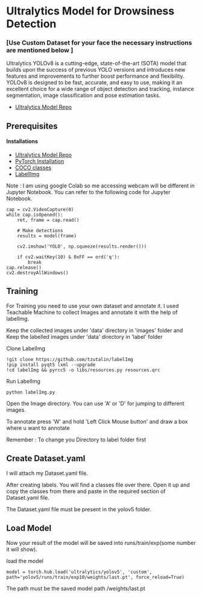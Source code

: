 # Ultralytics Model for Drowsiness Detection 
### [Use Custom Dataset for your face the necessary instructions are mentioned below ]


Ultralytics YOLOv8 is a cutting-edge, state-of-the-art (SOTA) model that builds upon the success of previous YOLO versions and introduces new features and improvements to further boost performance and flexibility. YOLOv8 is designed to be fast, accurate, and easy to use, making it an excellent choice for a wide range of object detection and tracking, instance segmentation, image classification and pose estimation tasks.


- [ Ultralytics Model Repo ]


## Prerequisites 
#### Installations
- [ Ultralytics Model Repo ]
- [PyTorch Installation]
- [COCO classes]
- [LabellImg]




Note : I am using google Colab so me accessing webcam will be different in Jupyter Notebook. You can refer to the following code for Jupyter Notebook.

```
cap = cv2.VideoCapture(0)
while cap.isOpened():
    ret, frame = cap.read()

    # Make detections
    results = model(frame)

    cv2.imshow('YOLO', np.squeeze(results.render()))

    if cv2.waitKey(10) & 0xFF == ord('q'):
        break
cap.release()
cv2.destroyAllWindows()
```


## Training

For Training you need to use your own dataset and annotate it. 
I used Teachable Machine to collect Images and annotate it with the help of labelImg.

Keep the collected images under 'data' directory in 'images' folder
and Keep the labelled images under 'data' directory in 'label' folder

Clone LabelImg
```
!git clone https://github.com/tzutalin/labelImg
!pip install pyqt5 lxml --upgrade
!cd labelImg && pyrcc5 -o libs/resources.py resources.qrc
```

Run LabelImg
```
python labelImg.py

```

Open the Image directory. You can use 'A' or 'D' for jumping to different images.

To annotate press 'W' and hold 'Left Click Mouse button' and draw a box where u want to annotate

Remember : To change you Directory to label folder first

## Create Dataset.yaml

I will attach my Dataset.yaml file.

After creating labels. You will find a classes file over there. Open it up and copy the classes from there and paste in the required section of Dataset.yaml file.

The Dataset.yaml file must be present in the yolov5 folder.

## Load Model

Now your result of the model will be saved into runs/train/exp(some number it will show).

load the model 

```
model = torch.hub.load('ultralytics/yolov5', 'custom', path='yolov5/runs/train/exp10/weights/last.pt', force_reload=True)

```
The path must be the saved model path /weights/last.pt



[//]: # (These are reference links used in the body of this note and get stripped out when the markdown processor does its job. There is no need to format nicely because it shouldn't be seen. Thanks SO - http://stackoverflow.com/questions/4823468/store-comments-in-markdown-syntax)

   [Ultralytics Model Repo]: <https://github.com/ultralytics/ultralytics>
   [PyTorch Installation]: <https://pytorch.org/get-started/locally/>
   [COCO classes]: <https://gist.github.com/AruniRC/7b3dadd004da04c80198557db5da4bda>
   [LabellImg]: <https://github.com/heartexlabs/labelImg>
 
